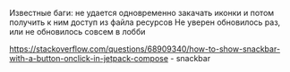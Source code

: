 Известные баги: не удается одновременно закачать иконки и потом получить к ним доступ из файла ресурсов
Не уверен обновилось раз, или не обновилось совсем в лобби

https://stackoverflow.com/questions/68909340/how-to-show-snackbar-with-a-button-onclick-in-jetpack-compose - snackbar